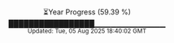 <p align="center">
⏳Year Progress (59.39 %) <br>
█████████████████▁▁▁▁▁▁▁▁▁▁▁▁▁ <br>
<sub>Updated: Tue, 05 Aug 2025 18:40:02 GMT</sub>
</p>

